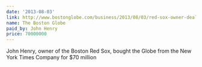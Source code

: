 ```yaml
---
date: '2013-08-03'
link: http://www.bostonglobe.com/business/2013/08/03/red-sox-owner-deal-purchase-globe-offer-bests-crowded-field-bidders/HQ55IBfPd8Am9sNL7PteBM/story.html
name: The Boston Globe
paid_by: John Henry
price: 70000000
---
```


John Henry, owner of the Boston Red Sox, bought the Globe from the New York
Times Company for $70 million